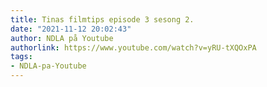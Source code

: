 ```yaml
---
title: Tinas filmtips episode 3 sesong 2.
date: "2021-11-12 20:02:43"
author: NDLA på Youtube
authorlink: https://www.youtube.com/watch?v=yRU-tXQOxPA
tags:
- NDLA-pa-Youtube
---
```

